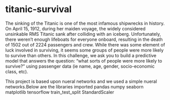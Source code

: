 # titanic-survival
The sinking of the Titanic is one of the most infamous shipwrecks in history. On April 15, 1912, during her maiden voyage, the widely considered unsinkable RMS Titanic sank after colliding with an iceberg. Unfortunately, there weren’t enough lifeboats for everyone onboard, resulting in the death of 1502 out of 2224 passengers and crew. While there was some element of luck involved in surviving, it seems some groups of people were more likely to survive than others. In this challenge, we ask you to build a predictive model that answers the question: “what sorts of people were more likely to survive?” using passenger data (ie name, age, gender, socio-economic class, etc).

This project is based upon nueral networks and we used a simple nueral networks.Below are the libraries imported
pandas
numpy 
seaborn 
matplotlib
tensorflow 
train_test_split
StandardScaler
